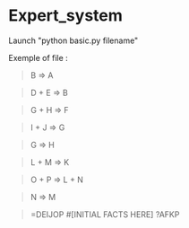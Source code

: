 # Expert_system
Launch "python basic.py filename"

Exemple of file :

>B => A 

>D + E => B 

>G + H => F 

>I + J => G 

>G => H 

>L + M => K 

>O + P => L + N 

>N => M 

>=DEIJOP
>#[INITIAL FACTS HERE] 
>?AFKP 

